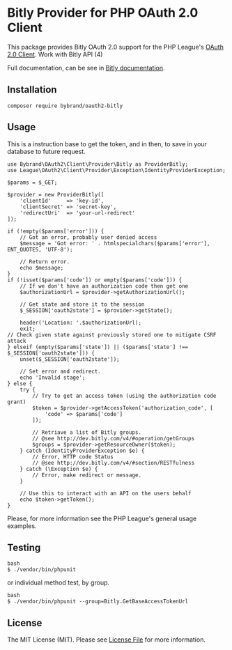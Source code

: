 # Bitly Provider for PHP OAuth 2.0 Client

This package provides Bitly OAuth 2.0 support for the PHP League's [OAuth 2.0 Client](https://github.com/thephpleague/oauth2-client). Work with Bitly API (4)

Full documentation, can be see in [Bitly documentation](http://dev.bitly.com/v4_documentation.html).

## Installation

```
composer require bybrand/oauth2-bitly
```

## Usage
This is a instruction base to get the token, and in then, to save in your database to future request.

```
use Bybrand\OAuth2\Client\Provider\Bitly as ProviderBitly;
use League\OAuth2\Client\Provider\Exception\IdentityProviderException;

$params = $_GET;

$provider = new ProviderBitly([
    'clientId'     => 'key-id',
    'clientSecret' => 'secret-key',
    'redirectUri'  => 'your-url-redirect'
]);

if (!empty($params['error'])) {
    // Got an error, probably user denied access
    $message = 'Got error: ' . htmlspecialchars($params['error'], ENT_QUOTES, 'UTF-8');

    // Return error.
    echo $message;
}
if (!isset($params['code']) or empty($params['code'])) {
    // If we don't have an authorization code then get one
    $authorizationUrl = $provider->getAuthorizationUrl();

    // Get state and store it to the session
    $_SESSION['oauth2state'] = $provider->getState();

    header('Location: '.$authorizationUrl);
    exit;
// Check given state against previously stored one to mitigate CSRF attack
} elseif (empty($params['state']) || ($params['state'] !== $_SESSION['oauth2state'])) {
    unset($_SESSION['oauth2state']);

    // Set error and redirect.
    echo 'Invalid stage';
} else {
    try {
        // Try to get an access token (using the authorization code grant)
        $token = $provider->getAccessToken('authorization_code', [
            'code' => $params['code']
        ]);

        // Retriave a list of Bitly groups.
        // @see http://dev.bitly.com/v4/#operation/getGroups
        $groups = $provider->getResourceOwner($token);
    } catch (IdentityProviderException $e) {
        // Error, HTTP code Status
        // @see http://dev.bitly.com/v4/#section/RESTfulness
    } catch (\Exception $e) {
        // Error, make redirect or message.
    }

    // Use this to interact with an API on the users behalf
    echo $token->getToken();
}
```
Please, for more information see the PHP League's general usage examples.

## Testing

```
bash
$ ./vendor/bin/phpunit
```

or individual method test, by group.

```
bash
$ ./vendor/bin/phpunit --group=Bitly.GetBaseAccessTokenUrl
```


## License

The MIT License (MIT). Please see [License File](https://github.com/bybrand/oauth2-bitly/blob/master/LICENSE) for more information.
